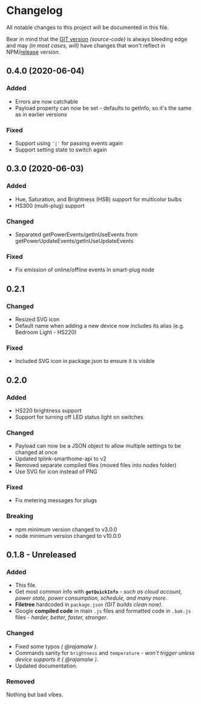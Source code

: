 # Changelog

All notable changes to this project will be documented in this file.

Bear in mind that the [GIT version](https://github.com/caseyjhol/node-red-contrib-tplink) *(source-code)* is always bleeding edge and may *(in most cases, will)* have changes that won't reflect in NPM/[release](https://github.com/caseyjhol/node-red-contrib-tplink/releases) version.

## 0.4.0 (2020-06-04)

### Added

- Errors are now catchable
- Payload property can now be set - defaults to getInfo, so it's the same as in earlier versions

### Fixed

- Support using `'|'` for passing events again
- Support setting state to switch again

## 0.3.0 (2020-06-03)

### Added

- Hue, Saturation, and Brightness (HSB) support for multicolor bulbs
- HS300 (multi-plug) support

### Changed

- Separated getPowerEvents/getInUseEvents from getPowerUpdateEvents/getInUseUpdateEvents

### Fixed

- Fix emission of online/offline events in smart-plug node

## 0.2.1

### Changed

- Resized SVG icon
- Default name when adding a new device now includes its alias (e.g. Bedroom Light - HS220)

### Fixed

- Included SVG icon in package.json to ensure it is visible

## 0.2.0

### Added

- HS220 brightness support
- Support for turning off LED status light on switches

### Changed

- Payload can now be a JSON object to allow multiple settings to be changed at once
- Updated tplink-smarthome-api to v2
- Removed separate compiled files (moved files into nodes folder)
- Use SVG for icon instead of PNG

### Fixed

- Fix metering messages for plugs

### Breaking

- npm minimum version changed to v3.0.0
- node minimum version changed to v10.0.0

## 0.1.8 - Unreleased

### Added

- This file.
- Get most common info with **`getQuickInfo`** - *such as cloud account, power state, power consumption,  schedule, and many more*.
- **Filetree** hardcoded in `package.json` *(GIT builds clean now)*.
- Google **compiled code** in main `.js` files and formatted code in `.bak.js` files *- harder, better, faster, stronger*.

### Changed

- Fixed some typos *( @rajamalw )*.
- Commands sanity for `brightness` and `temperature` *- won't trigger unless device supports it ( @rajamalw )*.
- Updated documentation.

### Removed

Nothing but bad vibes.